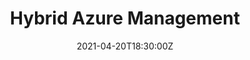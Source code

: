---
title: "Hybrid Azure Management"
event: Apr 2021 Meetup
event_url: https://www.meetup.com/Azure-Thames-Valley/events/276005235/
location: Virtual
summary: Increasingly organisations are looking at expanding their environments across multiple platforms, which can make management of your servers and workloads more complex. In this session I will talk about how tools such as Windows Admin Centre, Azure Arc, Azure Update Management can help you manage those environments as well as talk about some tools you can use Azure to extend your on prem capabilities
tags:
- Hybrid
- Management
- 
- Security
- Compliance
- Identity
- Architecture
date: "2021-04-20T18:30:00Z"

# Optional external URL for project (replaces project detail page).
external_link: https://www.meetup.com/Azure-Thames-Valley/events/276005235/

---
